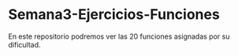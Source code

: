 # Semana3-Ejercicios-Funciones
En este repositorio podremos ver las 20 funciones asignadas por su dificultad.
